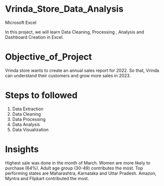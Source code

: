 # Vrinda_Store_Data_Analysis

Microsoft Excel 

In this project, we will learn Data Cleaning, Processing , Analysis and Dashboard Creation in Excel.
# Objective_of_Project
Vrinda store wants to create an annual sales report for 2022. So that,  Vrinda can understand their customers and grow more sales in 2023.
# Steps to followed
1. Data Extraction
2. Data Cleaning
3. Data Processing
4. Data Analysis
5. Data Visualization
# Insights
Highest sale was done in the month of March. Women are more likely to purchase (64%). Adult age group (30-49) contributes the most. Top performing states are Maharashtra, Karnataka and Uttar Pradesh. Amazon, Myntra and Flipkart contributed the most.
